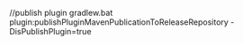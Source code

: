 //publish plugin 
gradlew.bat  plugin:publishPluginMavenPublicationToReleaseRepository  -DisPublishPlugin=true
